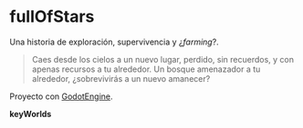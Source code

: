 # fullOfStars

Una historia de exploración, supervivencia y ¿*farming*?.

> Caes desde los cielos a un nuevo lugar, perdido, sin recuerdos, y con apenas recursos a tu alrededor.
Un bosque amenazador a tu alrededor, ¿sobrevivirás a un nuevo amanecer?

Proyecto con [GodotEngine](https://godotengine.org/).

**keyWorlds**